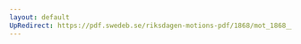 ```yaml
---
layout: default
UpRedirect: https://pdf.swedeb.se/riksdagen-motions-pdf/1868/mot_1868__fk__00004/mot_1868__fk__00004_001.pdf
---
```

